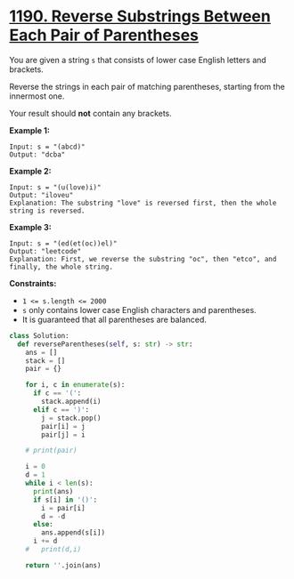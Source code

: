 # [1190. Reverse Substrings Between Each Pair of Parentheses](https://leetcode.com/problems/reverse-substrings-between-each-pair-of-parentheses/description/?envType=daily-question&envId=2024-07-11)

You are given a string `s` that consists of lower case English letters and brackets.

Reverse the strings in each pair of matching parentheses, starting from the innermost one.

Your result should **not** contain any brackets.

**Example 1:**

```
Input: s = "(abcd)"
Output: "dcba"
```

**Example 2:**

```
Input: s = "(u(love)i)"
Output: "iloveu"
Explanation: The substring "love" is reversed first, then the whole string is reversed.
```

**Example 3:**

```
Input: s = "(ed(et(oc))el)"
Output: "leetcode"
Explanation: First, we reverse the substring "oc", then "etco", and finally, the whole string.
```

**Constraints:**

- `1 <= s.length <= 2000`
- `s` only contains lower case English characters and parentheses.
- It is guaranteed that all parentheses are balanced.

```python
class Solution:
  def reverseParentheses(self, s: str) -> str:
    ans = []
    stack = []
    pair = {}

    for i, c in enumerate(s):
      if c == '(':
        stack.append(i)
      elif c == ')':
        j = stack.pop()
        pair[i] = j
        pair[j] = i

    # print(pair)

    i = 0
    d = 1
    while i < len(s):
      print(ans)
      if s[i] in '()':
        i = pair[i]
        d = -d
      else:
        ans.append(s[i])
      i += d
    #   print(d,i)

    return ''.join(ans)
```
